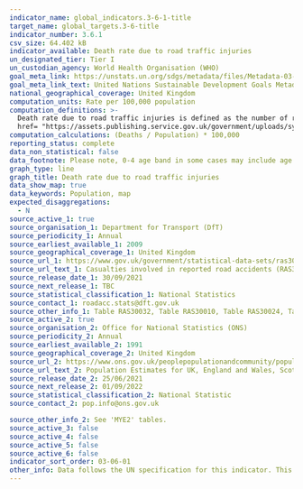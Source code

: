 ```yaml
---
indicator_name: global_indicators.3-6-1-title
target_name: global_targets.3-6-title
indicator_number: 3.6.1
csv_size: 64.402 kB
indicator_available: Death rate due to road traffic injuries
un_designated_tier: Tier I
un_custodian_agency: World Health Organisation (WHO)
goal_meta_link: https://unstats.un.org/sdgs/metadata/files/Metadata-03-06-01.pdf
goal_meta_link_text: United Nations Sustainable Development Goals Metadata (PDF 213 KB)
national_geographical_coverage: United Kingdom
computation_units: Rate per 100,000 population
computation_definitions: >-
  Death rate due to road traffic injuries is defined as the number of road traffic fatal injury deaths per 100,000 population.  For more information on Reported Road Casualities in Great Britain (RRCGB) please see <a
  href= "https://assets.publishing.service.gov.uk/government/uploads/system/uploads/attachment_data/file/743853/reported-road-casualties-gb-notes-definitions.pdf">guidance notes</a>
computation_calculations: (Deaths / Population) * 100,000
reporting_status: complete
data_non_statistical: false
data_footnote: Please note, 0-4 age band in some cases may include age 0 which was coded where the age of the casualty was not reported. Selecting 'Great Britain' allows for sex and age disaggregations.  
graph_type: line
graph_title: Death rate due to road traffic injuries
data_show_map: true
data_keywords: Population, map
expected_disaggregations:
  - N
source_active_1: true
source_organisation_1: Department for Transport (DfT)
source_periodicity_1: Annual
source_earliest_available_1: 2009
source_geographical_coverage_1: United Kingdom
source_url_1: https://www.gov.uk/government/statistical-data-sets/ras30-reported-casualties-in-road-accidents.
source_url_text_1: Casualties involved in reported road accidents (RAS30)
source_release_date_1: 30/09/2021
source_next_release_1: TBC
source_statistical_classification_1: National Statistics
source_contact_1: roadacc.stats@dft.gov.uk
source_other_info_1: Table RAS30032, Table RAS30010, Table RAS30024, Table  RAS30035
source_active_2: true
source_organisation_2: Office for National Statistics (ONS)
source_periodicity_2: Annual
source_earliest_available_2: 1991
source_geographical_coverage_2: United Kingdom
source_url_2: https://www.ons.gov.uk/peoplepopulationandcommunity/populationandmigration/populationestimates/datasets/populationestimatesforukenglandandwalesscotlandandnorthernireland
source_url_text_2: Population Estimates for UK, England and Wales, Scotland and Northern Ireland
source_release_date_2: 25/06/2021
source_next_release_2: 01/09/2022
source_statistical_classification_2: National Statistic
source_contact_2: pop.info@ons.gov.uk 

source_other_info_2: See 'MYE2' tables.
source_active_3: false
source_active_4: false
source_active_5: false
source_active_6: false
indicator_sort_order: 03-06-01
other_info: Data follows the UN specification for this indicator. This indicator has been identified in collaboration with topic experts.
---
```

